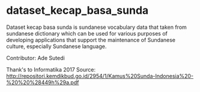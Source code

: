 # dataset_kecap_basa_sunda

Dataset kecap basa sunda is sundanese vocabulary data that taken from sundanese dictionary which can be used for various purposes of developing applications that support the maintenance of Sundanese culture, especially Sundanese language.

Contributor:
Ade Sutedi

Thank's to Informatika 2017 
Source: http://repositori.kemdikbud.go.id/2954/1/Kamus%20Sunda-Indonesia%20-%20%20%28449h%29a.pdf
